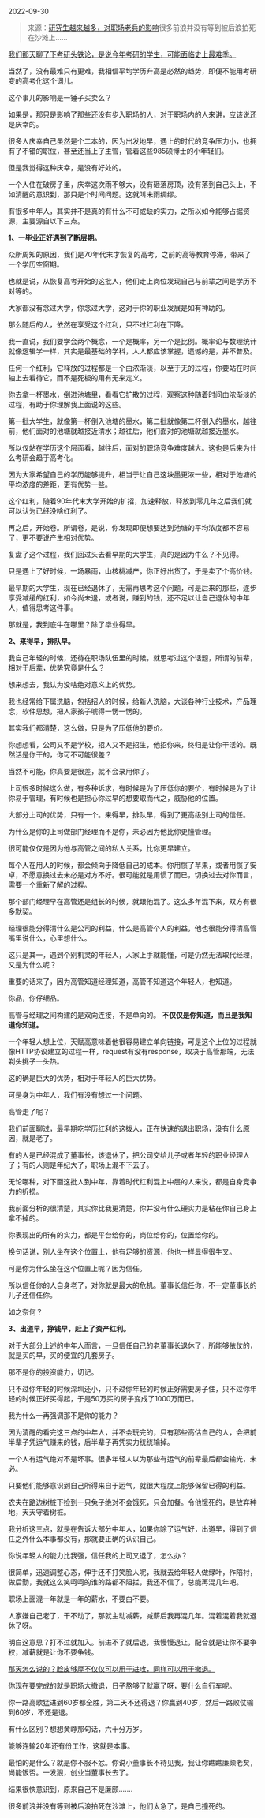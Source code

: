 2022-09-30

> 来源：[研究生越来越多，对职场老兵的影响](http://mp.weixin.qq.com/s?__biz=MzU0MjYwNDU2Mw==&mid=2247507916&idx=1&sn=7765518fa16ecade660cb8c8422c048f&chksm=fb1ab3b0cc6d3aa6c6567cea0892a2527bb174ef6409e2f30d0ab2233666c9bec3d0cea8c01f&scene=27#wechat_redirect)
> ​很多前浪​并没有等到被后浪拍死在沙滩上......

[我们那天聊了下考研头铁论，是说今年考研的学生，可能面临史上最难季。  
](http://mp.weixin.qq.com/s?__biz=MzU3NDc5Nzc0NQ==&mid=2247520457&idx=2&sn=a2dd1f04ece5771dc330c7d46b36ea72&chksm=fd2e3217ca59bb01cccbb3cd2b4a6d73564cb2003491fc4e117c44406a48c50c2287793fcab3&scene=21#wechat_redirect)

当然了，没有最难只有更难，我相信平均学历升高是必然的趋势，即便不能用考研变的高考化这个词儿。  

这个事儿的影响是一锤子买卖么？  

如果是，那只是影响了那些还没有步入职场的人，对于职场内的人来讲，应该说还是庆幸的。

很多人庆幸自己虽然是个二本的，因为出发地早，遇上的时代的竞争压力小，也拥有了不错的职位，甚至还当上了主管，管着这些985硕博士的小年轻们。

但是我觉得这种庆幸，是没有好处的。

一个人住在破房子里，庆幸这次雨不够大，没有砸落房顶，没有落到自己头上，不如清醒的意识到，那只是个时间问题。这就叫未雨绸缪。  

有很多中年人，其实并不是真的有什么不可或缺的实力，之所以如今能够占据资源，主要源自以下三点。  

 **1、一毕业正好遇到了断层期。**

众所周知的原因，我们是70年代末才恢复的高考，之前的高等教育停滞，带来了一个学历空窗期。  

也就是说，从恢复高考开始的这批人，他们走上岗位发现自己与前辈之间是学历不对等的。  

大家都没有念过大学，你念过大学，这对于你的职业发展是如有神助的。  

那么随后的人，依然在享受这个红利，只不过红利在下降。  

我一直说，我们要学会两个概念，一个是概率，另一个是比例。概率论与数理统计就像逻辑学一样，其实是最基础的学科，人人都应该掌握，遗憾的是，并不普及。

任何一个红利，它释放的过程都是一个由浓渐淡，以至于无的过程，你要站在时间轴上去看待它，而不是死板的用有无来定义。  

你去拿一杯墨水，倒进池塘里，看看它扩散的过程，观察这种随着时间由浓渐淡的过程，有助于你理解我上面说的这些。

第一批大学生，就像第一杯倒入池塘的墨水，第二批就像第二杯倒入的墨水，越往前，他们面对的池塘就越接近清水；越往后，他们面对的池塘就越接近墨水。  

所以仅站在学历这个层面看，越往后，面对的职场竞争难度越大。这也是后来为什么考研会趋于高考化。

因为大家希望自己的学历能够提升，相当于让自己这块墨更浓一些，相对于池塘的平均浓度的差距，更有优势一些。

这个红利，随着90年代末大学开始的扩招，加速释放，释放到零几年之后我们就可以认为已经没啥红利了。  

再之后，开始卷。所谓卷，是说，你发现即便想要达到池塘的平均浓度都不容易了，更不要说产生相对优势。

复盘了这个过程，我们回过头去看早期的大学生，真的是因为牛么？不见得。  

只是遇上了好时候，一场暴雨，山核桃减产，你正好出货了，于是卖了个高价钱。

最早期的大学生，现在已经退休了，无需再思考这个问题，可是后来的那些，逐步享受减缓的红利，如今尚未退，或者说，赚到的钱，还不足以让自己退休的中年人，值得思考这件事。

那就是，我到底牛在哪里？除了毕业得早。  

 **2、来得早，排队早。**

我自己年轻的时候，还待在职场队伍里的时候，就思考过这个话题，所谓的前辈，相对于后辈，优势究竟是什么？  

想来想去，我认为没啥绝对意义上的优势。  

我也经常给下属洗脑，包括招人的时候，给新人洗脑，大谈各种行业技术，产品理念，软件思想，把人家孩子唬得一愣一愣的。  

其实我们都清楚，这么做，只是为了压低他的要价。  

你想想看，公司又不是学校，招人又不是招生，他招你来，终归是让你干活的。既然活是你干的，你可不可能很差？

当然不可能，你真要是很差，就不会录用你了。

上司很多时候这么做，有多种诉求，有时候是为了压低你的要价，有时候是为了让你易于管理，有时候也是担心你过早的想要取而代之，威胁他的位置。  

大部分上司的优势，只有一个。来得早，排队早，得到了更高级别上司的信任。  

为什么是你的上司做部门经理而不是你，未必因为他比你更懂管理。  

很可能仅仅是因为他与高管之间的私人关系，比你更早建立。

每个人在用人的时候，都会倾向于降低自己的成本。你用惯了苹果，或者用惯了安卓，不愿意换过去未必是对方不好。很可能就是用惯了而已，切换过去对你而言，需要一个重新了解的过程。

那个部门经理早在高管还是组长的时候，就跟他混了。这么多年混下来，双方有很多默契。  

经理很能分得清什么是公司的利益，什么是高管个人的利益，他也很能分得清高管嘴里说什么，心里想什么。  

这只是其一，遇到个别机灵的年轻人，人家上手就能懂，可是仍然无法取代经理，又是为什么呢？  

重要的话来了，因为高管知道经理知道，高管不知道这个年轻人，也知道。

你品，你仔细品。

高管与经理之间构建的是双向连接，不是单向的。 **不仅仅是你知道，而且是我知道你知道。**  

一个年轻人想上位，天赋高意味着他很容易建立单向链接，可是这个上位的过程就像HTTP协议建立的过程一样，request有没有response，取决于高管那端，无法剃头挑子一头热。

这的确是巨大的优势，相对于年轻人的巨大优势。  

可是身为中年人，我们有没有想过一个问题。

高管走了呢？

我们前面聊过，最早期吃学历红利的这拨人，正在快速的退出职场，没有什么原因，就是老了。

有的人是已经混成了董事长，该退休了，把公司交给儿子或者年轻的职业经理人了；有的人则是年纪大了，职场上混不下去了。  

无论哪种，对下面这批人到中年，靠着时代红利混上中层的人来说，都是自身竞争力的折损。  

我前面分析的很清楚，其实你比我更清楚，你并没有什么硬实力是粘在你自己身上拿不掉的。  

你表现出的所有的实力，都是平台给你的，岗位给你的，位置给你的。

换句话说，别人坐在这个位置上，他有足够的资源，他也一样显得很牛叉。

可是你为什么坐在这个位置上呢？因为信任。  

所以信任你的人自身老了，对你就是最大的危机。董事长信任你，不一定董事长的儿子还信任你。  

如之奈何？  

 **3、出道早，挣钱早，赶上了资产红利。**

对于大部分上述的中年人而言，一旦信任自己的老董事长退休了，所能够依仗的，就是买的早，买的便宜的几套房子。  

那不是你的投资能力，切记。  

只不过你年轻的时候深圳还小，只不过你年轻的时候正好需要房子住，只不过你年轻的时候正好买得起，于是50万买的房子变成了1000万而已。  

我为什么一再强调那不是你的能力？  

因为清醒的看完这三点的中年人，并不会玩完的，只有那些高估自己的人，会把前半辈子凭运气赚来的钱，后半辈子再凭实力统统输掉。

一个人有运气绝对不是坏事。很多年轻人以为那些有运气的前辈最后都会输光，未必。  

只要他们能够意识到自己所得来自于运气，就很大程度上能够保留已得的利益。

农夫在路边树桩下捡到一只兔子绝对不会饿死，只会加餐。令他饿死的，是放弃种地，天天守着树桩。

我分析这三点，就是在告诉大部分中年人，如果你除了运气好，出道早，得到了信任之外什么本事都没有，那就要正确的认识自己。  

你说年轻人的能力比我强，信任我的上司又退了，怎么办？  

很简单，迅速调整心态，伸手还不打笑脸人呢，我就去给年轻人做绿叶，作陪衬，做后勤，我就这么笑呵呵的谁的路都不阻拦，我还不信了，总能再混几年吧。

职场上面混一年就是一年的薪水，不要白不要。  

人家嫌自己老了，干不动了，那就主动减薪，减薪后我再混几年。混着混着我就退休了呀。

明白这意思？打不过就加入。前进不了就后退，我慢慢退让，配合就是让你不要争权，减薪就是让你不要争钱。  

[那天怎么说的？脸皮够厚不仅仅可以用于进攻，同样可以用于撤退。](http://mp.weixin.qq.com/s?__biz=MzU0MjYwNDU2Mw==&mid=2247507810&idx=1&sn=f3ac0e619f2aac647dbf16be35805f09&chksm=fb1ab31ecc6d3a0863f6ad556de03364e9fa3609280a9ab20780e5bb552fd0ccce6b1125c4a2&scene=21#wechat_redirect)

你现在要完成的就是职场大撤退，日子熬够了就赢了呀，要什么自行车呢。

你一路高歌猛进到60岁都全胜，第二天不还得退？你赢到40岁，然后一路败仗输到60岁，不还是退。  

有什么区别？想想黄峥那句话，六十分万岁。

能够连输20年还有份工作，这就是本事。  

最怕的是什么？就是你不服不忿。你说小董事长不待见我，我让你瞧瞧廉颇老矣，尚能饭否。一发狠，创业当董事长去了。  

结果很快意识到，原来自己不是廉颇.......

很多前浪并没有等到被后浪拍死在沙滩上，他们太急了，是自己撞死的。

